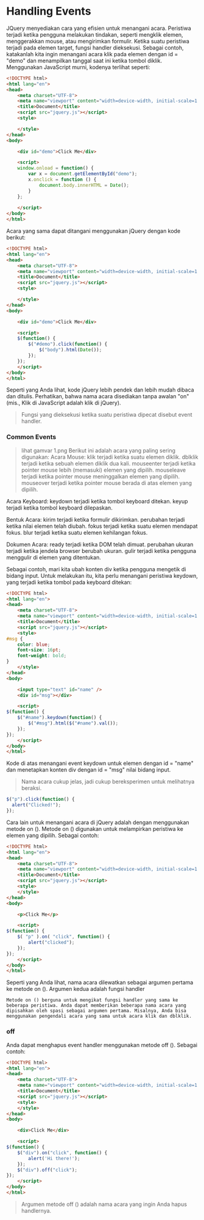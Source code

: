 # Handling Events

JQuery menyediakan cara yang efisien untuk menangani acara. Peristiwa terjadi ketika pengguna melakukan tindakan, seperti mengklik elemen, menggerakkan mouse, atau mengirimkan formulir.
Ketika suatu peristiwa terjadi pada elemen target, fungsi handler dieksekusi.
Sebagai contoh, katakanlah kita ingin menangani acara klik pada elemen dengan id = "demo" dan menampilkan tanggal saat ini ketika tombol diklik. Menggunakan JavaScript murni, kodenya terlihat seperti:

```html
<!DOCTYPE html>
<html lang="en">
<head>
    <meta charset="UTF-8">
    <meta name="viewport" content="width=device-width, initial-scale=1.0">
    <title>Document</title>
    <script src="jquery.js"></script>
    <style>

    </style>
</head>
<body>

    <div id="demo">Click Me</div>

    <script>
    window.onload = function() {
        var x = document.getElementById("demo");
        x.onclick = function () {
            document.body.innerHTML = Date();
        }
    };
    
    </script>
</body>
</html>
```

Acara yang sama dapat ditangani menggunakan jQuery dengan kode berikut:

```html
<!DOCTYPE html>
<html lang="en">
<head>
    <meta charset="UTF-8">
    <meta name="viewport" content="width=device-width, initial-scale=1.0">
    <title>Document</title>
    <script src="jquery.js"></script>
    <style>

    </style>
</head>
<body>

    <div id="demo">Click Me</div>

    <script>
    $(function() {
        $("#demo").click(function() {
            $("body").html(Date());
        });
    });
    </script>
</body>
</html>
```


Seperti yang Anda lihat, kode jQuery lebih pendek dan lebih mudah dibaca dan ditulis.
Perhatikan, bahwa nama acara disediakan tanpa awalan "on" (mis., Klik di JavaScript adalah klik di jQuery).

> Fungsi yang dieksekusi ketika suatu peristiwa dipecat disebut event handler.

### Common Events
> lihat gamvar 1.png
Berikut ini adalah acara yang paling sering digunakan:
Acara Mouse:
klik terjadi ketika suatu elemen diklik.
dblklik terjadi ketika sebuah elemen diklik dua kali.
mouseenter terjadi ketika pointer mouse lebih (memasuki) elemen yang dipilih.
mouseleave terjadi ketika pointer mouse meninggalkan elemen yang dipilih.
mouseover terjadi ketika pointer mouse berada di atas elemen yang dipilih.

Acara Keyboard:
keydown terjadi ketika tombol keyboard ditekan.
keyup terjadi ketika tombol keyboard dilepaskan.

Bentuk Acara:
kirim terjadi ketika formulir dikirimkan.
perubahan terjadi ketika nilai elemen telah diubah.
fokus terjadi ketika suatu elemen mendapat fokus.
blur terjadi ketika suatu elemen kehilangan fokus.

Dokumen Acara:
ready terjadi ketika DOM telah dimuat.
perubahan ukuran terjadi ketika jendela browser berubah ukuran.
gulir terjadi ketika pengguna menggulir di elemen yang ditentukan.

Sebagai contoh, mari kita ubah konten div ketika pengguna mengetik di bidang input. Untuk melakukan itu, kita perlu menangani peristiwa keydown, yang terjadi ketika tombol pada keyboard ditekan:

```html
<!DOCTYPE html>
<html lang="en">
<head>
    <meta charset="UTF-8">
    <meta name="viewport" content="width=device-width, initial-scale=1.0">
    <title>Document</title>
    <script src="jquery.js"></script>
    <style>
#msg {
    color: blue;
    font-size: 16pt;
    font-weight: bold;
}
    </style>
</head>
<body>

    <input type="text" id="name" />
    <div id="msg"></div>

    <script>
$(function() {
    $("#name").keydown(function() {
        $("#msg").html($("#name").val());
    });
});
    </script>
</body>
</html>
```

Kode di atas menangani event keydown untuk elemen dengan id = "name" dan menetapkan konten div dengan id = "msg" nilai bidang input.

> Nama acara cukup jelas, jadi cukup bereksperimen untuk melihatnya beraksi.

```js
$("p").click(function() {
  alert("Clicked!");
});
```
Cara lain untuk menangani acara di jQuery adalah dengan menggunakan metode on ().
Metode on () digunakan untuk melampirkan peristiwa ke elemen yang dipilih. Sebagai contoh:

```html
<!DOCTYPE html>
<html lang="en">
<head>
    <meta charset="UTF-8">
    <meta name="viewport" content="width=device-width, initial-scale=1.0">
    <title>Document</title>
    <script src="jquery.js"></script>
    <style>
    </style>
</head>
<body>

    <p>Click Me</p>

    <script>
$(function() {
    $( "p" ).on( "click", function() {
        alert("clicked");
    });
});
    </script>
</body>
</html>
```


Seperti yang Anda lihat, nama acara dilewatkan sebagai argumen pertama ke metode on (). Argumen kedua adalah fungsi handler

```
Metode on () berguna untuk mengikat fungsi handler yang sama ke beberapa peristiwa. Anda dapat memberikan beberapa nama acara yang dipisahkan oleh spasi sebagai argumen pertama. Misalnya, Anda bisa menggunakan pengendali acara yang sama untuk acara klik dan dblklik.
```

### off

Anda dapat menghapus event handler menggunakan metode off ().
Sebagai contoh:

```html
<!DOCTYPE html>
<html lang="en">
<head>
    <meta charset="UTF-8">
    <meta name="viewport" content="width=device-width, initial-scale=1.0">
    <title>Document</title>
    <script src="jquery.js"></script>
    <style>
    </style>
</head>
<body>

    <div>Click Me</div>

    <script>
$(function() {
    $("div").on("click", function() { 
        alert('Hi there!'); 
    }); 
    $("div").off("click");
});
    </script>
</body>
</html>
```
> Argumen metode off () adalah nama acara yang ingin Anda hapus handlernya.